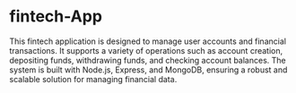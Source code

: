 # fintech-App
This fintech application is designed to manage user accounts and financial transactions. It supports a variety of operations such as account creation, depositing funds, withdrawing funds, and checking account balances. The system is built with Node.js, Express, and MongoDB, ensuring a robust and scalable solution for managing financial data.
